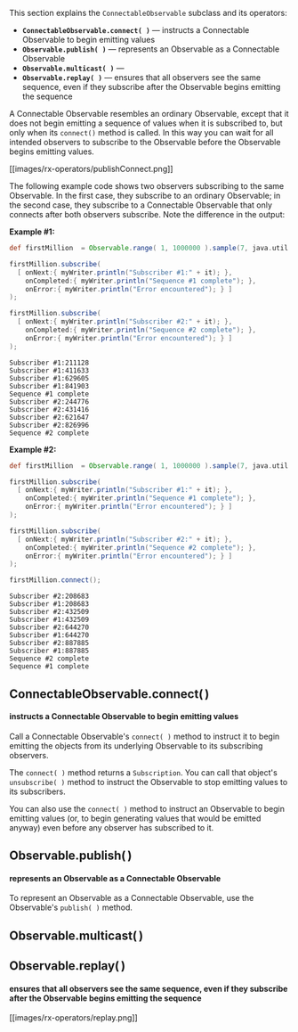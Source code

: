 This section explains the `ConnectableObservable` subclass and its operators:

* **`ConnectableObservable.connect( )`** — instructs a Connectable Observable to begin emitting values
* **`Observable.publish( )`** — represents an Observable as a Connectable Observable
* **`Observable.multicast( )`** — 
* **`Observable.replay( )`** — ensures that all observers see the same sequence, even if they subscribe after the Observable begins emitting the sequence

A Connectable Observable resembles an ordinary Observable, except that it does not begin emitting a sequence of values when it is subscribed to, but only when its `connect()` method is called. In this way you can wait for all intended observers to subscribe to the Observable before the Observable begins emitting values.

[[images/rx-operators/publishConnect.png]]

The following example code shows two observers subscribing to the same Observable. In the first case, they subscribe to an ordinary Observable; in the second case, they subscribe to a Connectable Observable that only connects after both observers subscribe. Note the difference in the output:

**Example #1:**
```groovy
def firstMillion  = Observable.range( 1, 1000000 ).sample(7, java.util.concurrent.TimeUnit.MILLISECONDS);

firstMillion.subscribe(
  [ onNext:{ myWriter.println("Subscriber #1:" + it); },
    onCompleted:{ myWriter.println("Sequence #1 complete"); },
    onError:{ myWriter.println("Error encountered"); } ]
);

firstMillion.subscribe(
  [ onNext:{ myWriter.println("Subscriber #2:" + it); },
    onCompleted:{ myWriter.println("Sequence #2 complete"); },
    onError:{ myWriter.println("Error encountered"); } ]
);
```
```
Subscriber #1:211128
Subscriber #1:411633
Subscriber #1:629605
Subscriber #1:841903
Sequence #1 complete
Subscriber #2:244776
Subscriber #2:431416
Subscriber #2:621647
Subscriber #2:826996
Sequence #2 complete
```
**Example #2:**
```groovy
def firstMillion  = Observable.range( 1, 1000000 ).sample(7, java.util.concurrent.TimeUnit.MILLISECONDS).publish();

firstMillion.subscribe(
  [ onNext:{ myWriter.println("Subscriber #1:" + it); },
    onCompleted:{ myWriter.println("Sequence #1 complete"); },
    onError:{ myWriter.println("Error encountered"); } ]
);

firstMillion.subscribe(
  [ onNext:{ myWriter.println("Subscriber #2:" + it); },
    onCompleted:{ myWriter.println("Sequence #2 complete"); },
    onError:{ myWriter.println("Error encountered"); } ]
);

firstMillion.connect();
```
```
Subscriber #2:208683
Subscriber #1:208683
Subscriber #2:432509
Subscriber #1:432509
Subscriber #2:644270
Subscriber #1:644270
Subscriber #2:887885
Subscriber #1:887885
Sequence #2 complete
Sequence #1 complete
```

## ConnectableObservable.connect( )
#### instructs a Connectable Observable to begin emitting values
Call a Connectable Observable's `connect( )` method to instruct it to begin emitting the objects from its underlying Observable to its subscribing observers.

The `connect( )` method returns a `Subscription`. You can call that object's `unsubscribe( )` method to instruct the Observable to stop emitting values to its subscribers.

You can also use the `connect( )` method to instruct an Observable to begin emitting values (or, to begin generating values that would be emitted anyway) even before any observer has subscribed to it.

## Observable.publish( )
#### represents an Observable as a Connectable Observable
To represent an Observable as a Connectable Observable, use the Observable's `publish( )` method.

## Observable.multicast( )
#### 

## Observable.replay( )
#### ensures that all observers see the same sequence, even if they subscribe after the Observable begins emitting the sequence

[[images/rx-operators/replay.png]]